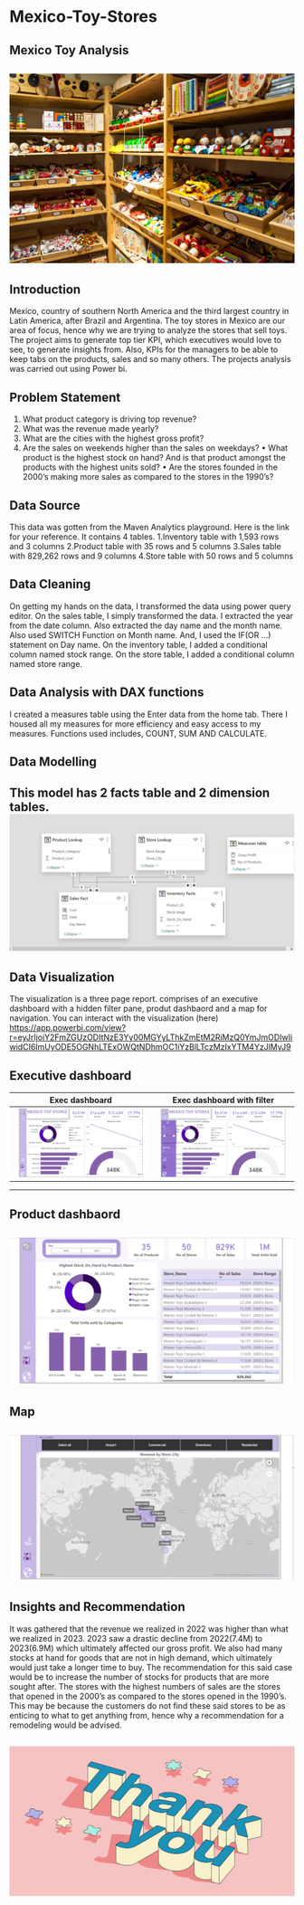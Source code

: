# Mexico-Toy-Stores

## Mexico Toy Analysis


![](introduction.jpg)
---

## Introduction
Mexico, country of southern North America and the third largest country in Latin America, after Brazil and Argentina. The toy stores in Mexico are our area of focus, hence why we are trying to analyze the stores that sell toys. The project aims to generate top tier KPI, which executives would love to see, to generate insights from. Also, KPIs for the managers to be able to keep tabs on the products, sales and so many others. The projects analysis was carried out using Power bi.

## Problem Statement
1.	What product category is driving top revenue?
2.	What was the revenue made yearly?
3.	What are the cities with the highest gross profit?
4.	Are the sales on weekends higher than the sales on weekdays?
•	What product is the highest stock on hand? And is that product amongst the products with the highest units sold?
•	Are the stores founded in the 2000’s making more sales as compared to the stores in the 1990’s?

## Data Source
This data was gotten from the Maven Analytics playground. Here is the link for your reference.
It contains 4 tables.
1.Inventory table with 1,593 rows and 3 columns
2.Product table with 35 rows and 5 columns
3.Sales table with 829,262 rows and 9 columns
4.Store table with 50 rows and 5 columns

## Data Cleaning
On getting my hands on the data, I transformed the data using power query editor. 
On the sales table, I simply transformed the data. I extracted the year from the date column. Also extracted the day name and the month name. Also used SWITCH Function on Month name. And, I used the IF(OR …) statement on Day name.
On the inventory table, I added a conditional column named stock range.
On the store table, I added a conditional column named store range.

## Data Analysis with DAX functions
I created a measures table using the Enter data from the home tab. There I housed all my measures for more efficiency and easy access to my measures.
Functions used includes, COUNT, SUM AND CALCULATE.

## Data Modelling
This model has 2 facts table and 2 dimension tables. 
![](modelling.png)
---


## Data Visualization
The visualization is a three page report. comprises of an executive dashboard with a hidden filter pane, produt dashbaord and a map for navigation.
You can interact with the visualization (here) https://app.powerbi.com/view?r=eyJrIjoiY2FmZGUzODItNzE3Yy00MGYyLThkZmEtM2RiMzQ0YmJmODIwIiwidCI6ImUyODE5OGNhLTExOWQtNDhmOC1iYzBlLTczMzIxYTM4YzJlMyJ9


## Executive dashboard
Exec dashboard      |  Exec dashboard with filter
:------------------:|:--------------------------:
![](Exec_dash.png)  | ![](Exec_filterpane.png)
---

## Product dashbaord
![](Product_dash.png)
---

## Map
![](Map.png)
---

## Insights and Recommendation
It was gathered that the revenue we realized in 2022 was higher than what we realized in 2023. 2023 saw a drastic decline from 2022(7.4M) to 2023(6.9M) which ultimately affected our gross profit.
We also had many stocks at hand for goods that are not in high demand, which ultimately would just take a longer time to buy. The recommendation for this said case would be to increase the number of stocks for products that are more sought after.
 The stores with the highest numbers of sales are the stores that opened in the 2000’s as compared to the stores opened in the 1990’s. This may be because the customers do not find these said stores to be as enticing to what to get anything from, hence why a recommendation for a remodeling would be advised.

![](thankyou.png)
---






